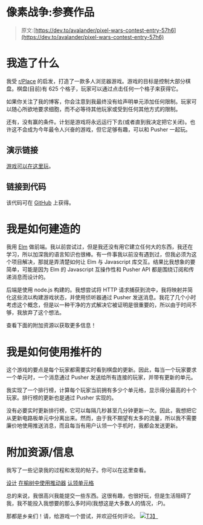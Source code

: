 # 像素战争:参赛作品

> 原文:[https://dev.to/avalander/pixel-wars-contest-entry-57h6](https://dev.to/avalander/pixel-wars-contest-entry-57h6)

# [](#what-i-built)我造了什么

我受 [r/Place](https://en.wikipedia.org/wiki/Place_(Reddit)) 的启发，打造了一款多人浏览器游戏。游戏的目标是控制大部分棋盘。棋盘(目前)有 625 个格子，玩家可以通过点击任何一个格子来获得它。

如果你关注了我的博客，你会注意到我最终没有给声明单元添加任何限制。玩家可以随心所欲地要求细胞，而不必等待其他玩家或受到任何其他方式的限制。

还有，没有赢的条件。计划是游戏将永远运行下去(或者直到我决定把它关闭)。也许这不会成为今年最令人兴奋的游戏，但它足够有趣，可以和 Pusher 一起玩。

## [](#demo-link)演示链接

[游戏可以在这里玩](https://projects.avalander.com/)。

## [](#link-to-code)链接到代码

该代码可在 [GitHub](https://github.com/Avalander/pixel-wars) 上获得。

# [](#how-i-built-it)我是如何建造的

我用 [Elm](https://elm-lang.org) 做前端。我以前尝试过，但是我还没有用它建立任何大的东西，我还在学习，所以加深我的语言知识也很棒。有一件事我以前没有遇到过，但我必须为这个项目解决，那就是弄清楚如何让 Elm 与 Javascript 库交互。结果比我想象的要简单，可能是因为 Elm 的 Javascript 互操作性和 Pusher API 都是围绕订阅和传递消息而设计的。

后端是使用 node.js 构建的。我想尝试将 HTTP 请求捕获到流中，我将映射并简化这些流以构建游戏状态，并使用侦听器通过 Pusher 发送消息。我花了几个小时考虑这个概念，但是以一种干净的方式解决它被证明是很重要的，所以由于时间不够，我放弃了这个想法。

查看下面的附加资源以获取更多信息！

# [](#how-i-used-pusher)我是如何使用推杆的

这个游戏的要点是每个玩家都需要实时看到棋盘的更新。因此，每当一个玩家要求一个单元时，一个消息通过 Pusher 发送给所有连接的玩家，并带有更新的单元。

我实现了一个排行榜，计算每个玩家当前拥有多少个单元格，显示得分最高的十个玩家。排行榜的更新也是通过 Pusher 实现的。

没有必要实时更新排行榜，它可以每隔几秒甚至几分钟更新一次。因此，我想把它从更新电路板单元中分离出来。然而，由于我不期望有太多的流量，所以我不需要廉价地使用推送消息，而且每当有用户认领一个手机时，我都会发送更新。

# [](#additional-resourcesinfo)附加资源/信息

我写了一些记录我的过程和发现的帖子。你可以在这里查看。

[设计](https://dev.to/avalander/pixel-wars-design-358p)
[在榆树中使用推动器](https://dev.to/avalander/pixel-wars-using-pusher-in-elm-4ifb)
[认领单元格](https://dev.to/avalander/pixel-wars-claim-cells-191g)

总的来说，我很高兴我能提交一些东西。这很有趣，也很好玩，但是生活阻碍了我，我不能投入我想要的那么多时间(我想这是大多数人的情况，:P)。

那都是乡亲们！请，给游戏一个尝试，并欢迎任何评论。
[![](../Images/cd2c9037ccaea659b814b3f31dfe5c33.png)T3】](https://res.cloudinary.com/practicaldev/image/fetch/s--MxzbNTXf--/c_limit%2Cf_auto%2Cfl_progressive%2Cq_auto%2Cw_880/https://encrypted-tbn0.gstatic.com/images%3Fq%3Dtbn:ANd9GcSjiXIvWj_xAtA9q6Lr_VH9TD0gEzXR-1DoY4pacmwImQkbqv9-_Q)